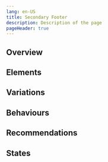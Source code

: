 ```yaml
---
lang: en-US
title: Secondary Footer
description: Description of the page
pageHeader: true
---
```


## Overview

## Elements

## Variations

## Behaviours

## Recommendations

## States